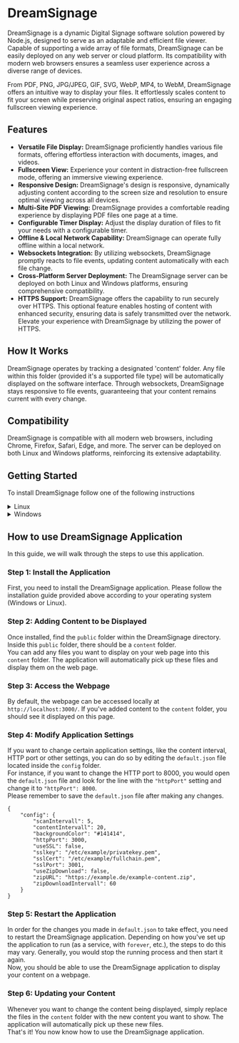 # DreamSignage
DreamSignage is a dynamic Digital Signage software solution powered by Node.js, designed to serve as an adaptable and efficient file viewer. Capable of supporting a wide array of file formats, DreamSignage can be easily deployed on any web server or cloud platform. Its compatibility with modern web browsers ensures a seamless user experience across a diverse range of devices.

From PDF, PNG, JPG/JPEG, GIF, SVG, WebP, MP4, to WebM, DreamSignage offers an intuitive way to display your files. It effortlessly scales content to fit your screen while preserving original aspect ratios, ensuring an engaging fullscreen viewing experience.


## Features
- **Versatile File Display:** DreamSignage proficiently handles various file formats, offering effortless interaction with documents, images, and videos.
- **Fullscreen View:** Experience your content in distraction-free fullscreen mode, offering an immersive viewing experience.
- **Responsive Design:** DreamSignage's design is responsive, dynamically adjusting content according to the screen size and resolution to ensure optimal viewing across all devices.
- **Multi-Site PDF Viewing:** DreamSignage provides a comfortable reading experience by displaying PDF files one page at a time.
- **Configurable Timer Display:** Adjust the display duration of files to fit your needs with a configurable timer.
- **Offline & Local Network Capability:** DreamSignage can operate fully offline within a local network.
- **Websockets Integration:** By utilizing websockets, DreamSignage promptly reacts to file events, updating content automatically with each file change.
- **Cross-Platform Server Deployment:** The DreamSignage server can be deployed on both Linux and Windows platforms, ensuring comprehensive compatibility.
- **HTTPS Support:** DreamSignage offers the capability to run securely over HTTPS. This optional feature enables hosting of content with enhanced security, ensuring data is safely transmitted over the network. Elevate your experience with DreamSignage by utilizing the power of HTTPS.


## How It Works
DreamSignage operates by tracking a designated 'content' folder. Any file within this folder (provided it's a supported file type) will be automatically displayed on the software interface. Through websockets, DreamSignage stays responsive to file events, guaranteeing that your content remains current with every change.

## Compatibility
DreamSignage is compatible with all modern web browsers, including Chrome, Firefox, Safari, Edge, and more. The server can be deployed on both Linux and Windows platforms, reinforcing its extensive adaptability.

## Getting Started
To install DreamSignage follow one of the following instructions
<details>

<summary>Linux</summary>

  ### Step 1: Install Node.js
  Before you can run the DreamSignage application, ensure Node.js is installed on your system. Node.js is a runtime environment that allows you to run JavaScript on the server side.
  Check if Node.js is installed by running:
  ```
  node -v
  ```
  If Node.js is not installed, download and install it. On a Linux machine, use the apt package manager:
  ```
  sudo apt update
  sudo apt install nodejs
  ```
  Make sure to have at least NodeJS Version `v18.15.0`. This is the version im working on this project.
  ```
  node -v
  ```
  ### Step 2: Create a Directory for DreamSignage
  Create a directory where you will install the DreamSignage application:
  ```
  mkdir DreamSignage
  ```
  ### Step 3: Clone DreamSignage repository from GitHub
  After creating the directory, navigate into it and clone the DreamSignage repository from GitHub. This will create a copy of the application's codebase on your system.
  ```
  cd DreamSignage
  git clone https://github.com/Ammarillo/DreamSignage.git
  ```
  ### Step 4: Install Dependencies
  DreamSignage application relies on other libraries or modules. These dependencies need to be installed before you can run the application. This can be done using npm, the Node.js package manager.
  ```
  npm install
  ```
  ### Step 5: Install Forever
  Forever is a simple CLI tool that ensures a given script runs continuously. Install forever globally using npm:
  ```
  sudo npm install -g forever
  ```
  ### Step 6: Start the Application with Forever
  Once forever is installed, you can use it to start your application:
  ```
  forever start DS.js
  ```
  ### Step 7: Setup Automatic Restart on System Reboot
  We will use the cron service to automatically restart the application whenever the system reboots. Open your crontab file for editing:
  ```
  crontab -e
  ```
  Add the following line to the end of the crontab file:
  ```
  @reboot forever start --sourceDir /path/to/DreamSignage/ DS.js
  ```
  Replace /path/to/DreamSignage with the actual path to your DreamSignage application directory. Save the file and close the text editor. The cron service will   automatically load the new job and will start running the next time you reboot the system.

  Congratulations! You have now installed and set up your DreamSignage application to run continuously and restart at every system boot.
</details>

<details>

<summary>Windows</summary>
  
  ### Step 1: Install Node.js
  First, we'll need to install Node.js:
  1. Download the latest stable version of Node.js from 
  https://nodejs.org/en/download
  2. Run the installer and follow the instructions to install Node.js and npm, Node's package manager.
  ### Step 2: Download DreamSignage repository from GitHub
  To get your application files onto your computer, you can download the zip directly from GitHub and extract it:
  1. Go to the repository at https://github.com/Ammarillo/DreamSignage.
  2. Click the green `Code` button, then click `Download ZIP`.
  3. Once the download is finished, extract the zip file into your desired directory.
  ### Step 3: Install Dependencies
  1. Open a PowerShell window.
  2. Navigate to the DreamSignage application directory:
  ```
  cd x:\\path\to\DreamSignage
  ```
  3. Install the dependencies with npm:
  ```
  npm install
  ```
  ### Step 4: Install node-windows
  `node-windows` is a module that allows you to interact with the Windows services.
  1. Install `node-windows` globally using npm:
  ```
  npm install -g node-windows
  ```
  ### Step 5: Create a Script to Install the Service
  We need to create a script that will install a Windows service to run your application. In the root of your project directory, create a new file called `installService.js` and add the following content:
  ```
  var Service = require('node-windows').Service;

  // Create a new service object
  var svc = new Service({
    name:'DreamSignage',
    description: 'Node.js server for DreamSignage',
    script: require('path').join(__dirname,'DS.js'),
  });

  // Listen for the "install" event, which indicates the service is available
  svc.on('install',function(){
    svc.start();
  });

  // Install the script as a service
  svc.install();
  ```
  ### Step 6: Install the Service
  With your script created, you can now install the service:
  ```
  node installService.js
  ```
  Now, your DreamSignage application will start automatically when your computer boots, and it will keep running in the background.
</details>

## How to use DreamSignage Application
In this guide, we will walk through the steps to use this application.
### Step 1: Install the Application
First, you need to install the DreamSignage application. Please follow the installation guide provided above according to your operating system (Windows or Linux).
### Step 2: Adding Content to be Displayed
Once installed, find the `public` folder within the DreamSignage directory. Inside this `public` folder, there should be a `content` folder.
<br>You can add any files you want to display on your web page into this `content` folder. The application will automatically pick up these files and display them on the web page.
### Step 3: Access the Webpage
By default, the webpage can be accessed locally at `http://localhost:3000/`. If you've added content to the `content` folder, you should see it displayed on this page.
### Step 4: Modify Application Settings
If you want to change certain application settings, like the content interval, HTTP port or other settings, you can do so by editing the `default.json` file located inside the `config` folder.
<br>For instance, if you want to change the HTTP port to 8000, you would open the `default.json` file and look for the line with the `"httpPort"` setting and change it to `"httpPort": 8000`.
<br>Please remember to save the `default.json` file after making any changes.

```
{
    "config": { 
        "scanIntervall": 5,
        "contentIntervall": 20,
        "backgroundColor": "#141414",
        "httpPort": 3000,
        "useSSL": false,
        "sslkey": "/etc/example/privatekey.pem",
        "sslCert": "/etc/example/fullchain.pem",
        "sslPort": 3001,
        "useZipDownload": false,
        "zipURL": "https://example.de/example-content.zip",
        "zipDownloadIntervall": 60
    }
}
```
### Step 5: Restart the Application
In order for the changes you made in `default.json` to take effect, you need to restart the DreamSignage application. Depending on how you've set up the application to run (as a service, with `forever`, etc.), the steps to do this may vary. Generally, you would stop the running process and then start it again.
<br>Now, you should be able to use the DreamSignage application to display your content on a webpage.
### Step 6: Updating your Content
Whenever you want to change the content being displayed, simply replace the files in the `content` folder with the new content you want to show. The application will automatically pick up these new files.
<br>That's it! You now know how to use the DreamSignage application.
